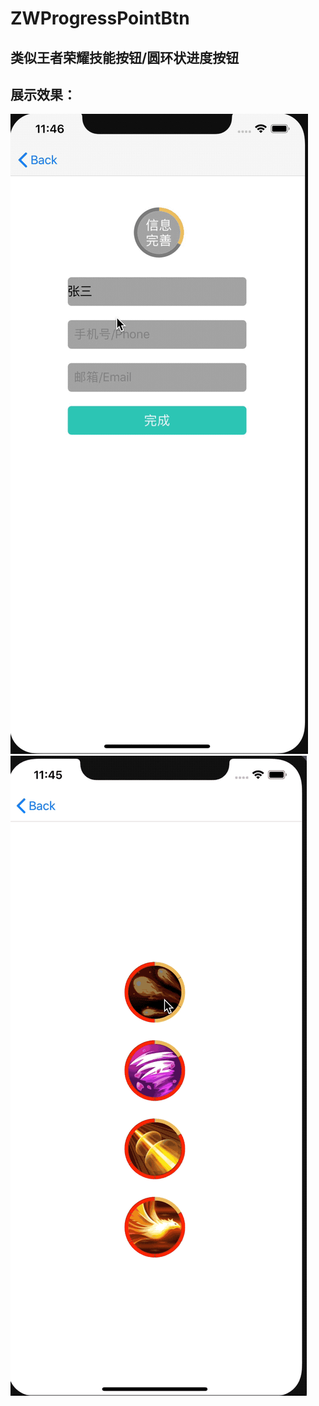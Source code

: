 # ZWProgressPointBtn
## 类似王者荣耀技能按钮/圆环状进度按钮
## 展示效果：
![image](https://github.com/liunianhuaguoyanxi/ZWProgressPointBtn/raw/master/Gif/zhaungtaizhishiqi.gif)
![image](https://github.com/liunianhuaguoyanxi/ZWProgressPointBtn/raw/master/Gif/jienengdian.gif)
